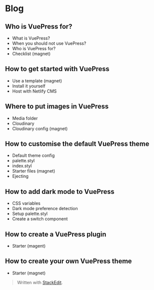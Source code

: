 # Blog

## Who is VuePress for?
 - What is VuePress?
 - When you should not use VuePress?
 - Who is VuePress for?
 - Checklist (magnet)

## How to get started with VuePress
 - Use a template (magnet)
 - Install it yourself
 - Host with Netlify CMS

## Where to put images in VuePress
 - Media folder
 - Cloudinary
 - Cloudinary config (magnet)

## How to customise the default VuePress theme
 - Default theme config
 - palette.styl
 - index.styl
 - Starter files (magnet)
 - Ejecting

## How to add dark mode to VuePress
 - CSS variables
 - Dark mode preference detection
 - Setup palette.styl
 - Create a switch component

## How to create a VuePress plugin
 - Starter (magent)

## How to create your own VuePress theme
 - Starter (magnet)

> Written with [StackEdit](https://stackedit.io/).
<!--stackedit_data:
eyJoaXN0b3J5IjpbNzM5NDI1MTg0LC0yMTQxNjY2Mjk0LC0xND
A2MDM3NDU3XX0=
-->